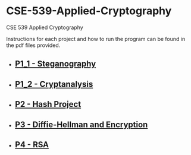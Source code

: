 # CSE-539-Applied-Cryptography
CSE 539 Applied Cryptography

Instructions for each project and how to run the program can be found in the pdf files provided.

* ## [P1_1 - Steganography](./P1_1)

* ## [P1_2 - Cryptanalysis](./P1_2)

* ## [P2 - Hash Project](./P2)

* ## [P3 - Diffie-Hellman and Encryption](./P3)

* ## [P4 - RSA](./P4)
